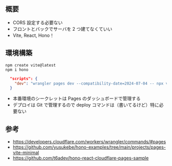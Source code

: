 ## 概要

- CORS 設定する必要ない
- フロントとバックでサーバを 2 つ建てなくていい
- Vite, React, Hono！

## 環境構築

```
npm create vite@latest
npm i hono
```

```json
  "scripts": {
    "dev": "wrangler pages dev --compatibility-date=2024-07-04 -- npx vite",
  }
```

- 本番環境のシークレットは Pages のダッシュボードで管理する
- デプロイは Git で管理するので deploy コマンドは（書いてるけど）特に必要ない

## 参考

- https://developers.cloudflare.com/workers/wrangler/commands/#pages
- https://github.com/yusukebe/hono-examples/tree/main/projects/pages-vite-minimal
- https://github.com/t6adev/hono-react-cloudflare-pages-sample
